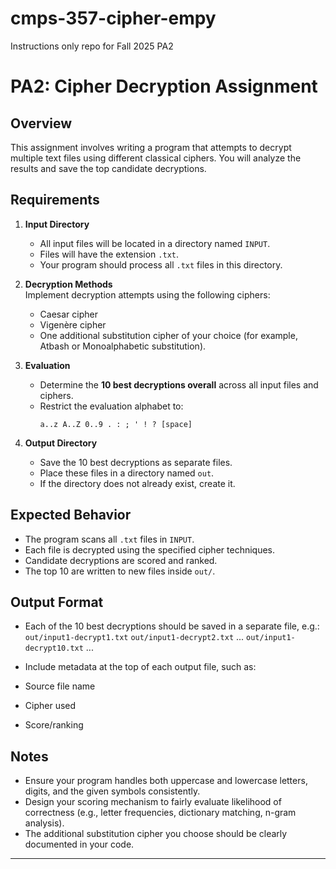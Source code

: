 # cmps-357-cipher-empy
Instructions only repo for Fall 2025 PA2

# PA2: Cipher Decryption Assignment

## Overview
This assignment involves writing a program that attempts to decrypt multiple text files using different classical ciphers. You will analyze the results and save the top candidate decryptions.

## Requirements
1. **Input Directory**  
   - All input files will be located in a directory named `INPUT`.  
   - Files will have the extension `.txt`.  
   - Your program should process all `.txt` files in this directory.

2. **Decryption Methods**  
   Implement decryption attempts using the following ciphers:
   - Caesar cipher
   - Vigenère cipher
   - One additional substitution cipher of your choice (for example, Atbash or Monoalphabetic substitution).

3. **Evaluation**  
   - Determine the **10 best decryptions overall** across all input files and ciphers.  
   - Restrict the evaluation alphabet to:
     ```
     a..z A..Z 0..9 . : ; ' ! ? [space]
     ```

4. **Output Directory**  
   - Save the 10 best decryptions as separate files.  
   - Place these files in a directory named `out`.  
   - If the directory does not already exist, create it.

## Expected Behavior
- The program scans all `.txt` files in `INPUT`.
- Each file is decrypted using the specified cipher techniques.
- Candidate decryptions are scored and ranked.
- The top 10 are written to new files inside `out/`.

## Output Format
- Each of the 10 best decryptions should be saved in a separate file, e.g.: `out/input1-decrypt1.txt` `out/input1-decrypt2.txt` ... `out/input1-decrypt10.txt` ...

- Include metadata at the top of each output file, such as:
- Source file name
- Cipher used
- Score/ranking

## Notes
- Ensure your program handles both uppercase and lowercase letters, digits, and the given symbols consistently.
- Design your scoring mechanism to fairly evaluate likelihood of correctness (e.g., letter frequencies, dictionary matching, n-gram analysis).
- The additional substitution cipher you choose should be clearly documented in your code.

---
